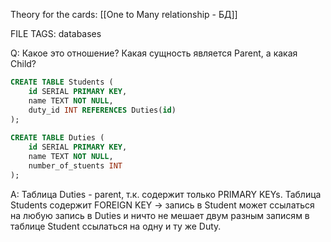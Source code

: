 
Theory for the cards: [[One to Many relationship - БД]]

FILE TAGS: databases

Q: Какое это отношение? Какая сущность является Parent, а какая Child?
```sql
CREATE TABLE Students (
    id SERIAL PRIMARY KEY,
    name TEXT NOT NULL,
    duty_id INT REFERENCES Duties(id) 
);
	
CREATE TABLE Duties (
    id SERIAL PRIMARY KEY, 
    name TEXT NOT NULL,
    number_of_stuents INT
);
```
A: Таблица Duties - parent, т.к. содержит только PRIMARY KEYs. 
Таблица Students содержит FOREIGN KEY -> запись в Student может ссылаться на любую запись в Duties и ничто не мешает двум разным записям в таблице Student ссылаться на одну и ту же Duty. 
<!--ID: 1761501165822-->

